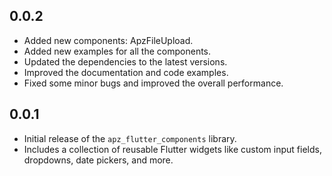## 0.0.2

* Added new components: ApzFileUpload.
* Added new examples for all the components.
* Updated the dependencies to the latest versions.
* Improved the documentation and code examples.
* Fixed some minor bugs and improved the overall performance.

## 0.0.1

* Initial release of the `apz_flutter_components` library.
* Includes a collection of reusable Flutter widgets like custom input fields, dropdowns, date pickers, and more.
